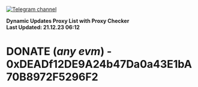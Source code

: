 [![Telegram channel](https://img.shields.io/endpoint?url=https://runkit.io/damiankrawczyk/telegram-badge/branches/master?url=https://t.me/n4z4v0d)](https://t.me/n4z4v0d) 

**Dynamic Updates Proxy List with Proxy Checker**  
**Last Updated: 21.12.23 06:12**

# DONATE (_any evm_) - 0xDEADf12DE9A24b47Da0a43E1bA70B8972F5296F2
